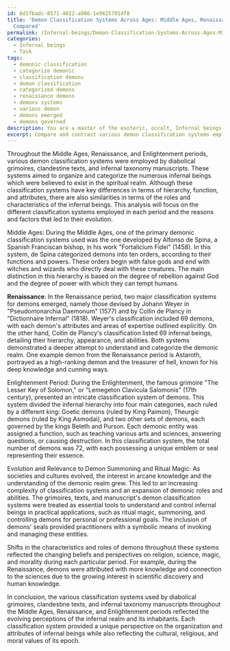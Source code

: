 ```yaml
---
id: 6d1fbadc-8571-4022-a906-1e96257914f8
title: 'Demon Classification Systems Across Ages: Middle Ages, Renaissance, Enlightenment
  Compared'
permalink: /Infernal-beings/Demon-Classification-Systems-Across-Ages-Middle-Ages-Renaissance-Enlightenment-Compared/
categories:
  - Infernal beings
  - Task
tags:
  - demonic classification
  - categorize demonic
  - classification demons
  - demon classification
  - categorized demons
  - renaissance demons
  - demons systems
  - various demon
  - demons emerged
  - demons governed
description: You are a master of the esoteric, occult, Infernal beings, you complete tasks to the absolute best of your ability, no matter if you think you were not trained to do the task specifically, you will attempt to do it anyways, since you have performed the tasks you are given with great mastery, accuracy, and deep understanding of what is requested. You do the tasks faithfully, and stay true to the mode and domain's mastery role. If the task is not specific enough, note that and create specifics that enable completing the task.
excerpt: Compare and contrast various demon classification systems employed by diabolical grimoires, clandestine texts, and infernal taxonomy manuscripts throughout the Middle Ages, Renaissance, and Enlightenment periods. Pay close attention to the different hierarchies, functions, and attributes of infernal beings within each system, and analyze any shifts in demonic characteristics and roles throughout these eras. Additionally, elucidate the reasons and factors that led to the evolution of these classification systems and their relevance to the practice of demon summoning and ritual magic during the particular time they were popular. Provide examples to support your discussion, referencing specific infernal beings and their portrayal within each classification.
---
```

Throughout the Middle Ages, Renaissance, and Enlightenment periods, various demon classification systems were employed by diabolical grimoires, clandestine texts, and infernal taxonomy manuscripts. These systems aimed to organize and categorize the numerous infernal beings which were believed to exist in the spiritual realm. Although these classification systems have key differences in terms of hierarchy, function, and attributes, there are also similarities in terms of the roles and characteristics of the infernal beings. This analysis will focus on the different classification systems employed in each period and the reasons and factors that led to their evolution.

Middle Ages:
During the Middle Ages, one of the primary demonic classification systems used was the one developed by Alfonso de Spina, a Spanish Franciscan bishop, in his work "Fortalicium Fidei" (1458). In this system, de Spina categorized demons into ten orders, according to their functions and powers. These orders begin with false gods and end with witches and wizards who directly deal with these creatures. The main distinction in this hierarchy is based on the degree of rebellion against God and the degree of power with which they can tempt humans.

**Renaissance**:
In the Renaissance period, two major classification systems for demons emerged, namely those devised by Johann Weyer in "Pseudomonarchia Daemonum" (1577) and by Collin de Plancy in "Dictionnaire Infernal" (1818). Weyer's classification included 69 demons, with each demon's attributes and areas of expertise outlined explicitly. On the other hand, Collin de Plancy's classification listed 69 infernal beings, detailing their hierarchy, appearance, and abilities. Both systems demonstrated a deeper attempt to understand and categorize the demonic realm. One example demon from the Renaissance period is Astaroth, portrayed as a high-ranking demon and the treasurer of hell, known for his deep knowledge and cunning ways.

Enlightenment Period:
During the Enlightenment, the famous grimoire "The Lesser Key of Solomon," or "Lemegeton Clavicula Salomonis" (17th century), presented an intricate classification system of demons. This system divided the infernal hierarchy into four main categories, each ruled by a different king: Goetic demons (ruled by King Paimon), Theurgic demons (ruled by King Asmodai), and two other sets of demons, each governed by the kings Beleth and Purson. Each demonic entity was assigned a function, such as teaching various arts and sciences, answering questions, or causing destruction. In this classification system, the total number of demons was 72, with each possessing a unique emblem or seal representing their essence.

Evolution and Relevance to Demon Summoning and Ritual Magic:
As societies and cultures evolved, the interest in arcane knowledge and the understanding of the demonic realm grew. This led to an increasing complexity of classification systems and an expansion of demonic roles and abilities. The grimoires, texts, and manuscript's demon classification systems were treated as essential tools to understand and control infernal beings in practical applications, such as ritual magic, summoning, and controlling demons for personal or professional goals. The inclusion of demons' seals provided practitioners with a symbolic means of invoking and managing these entities.

Shifts in the characteristics and roles of demons throughout these systems reflected the changing beliefs and perspectives on religion, science, magic, and morality during each particular period. For example, during the Renaissance, demons were attributed with more knowledge and connection to the sciences due to the growing interest in scientific discovery and human knowledge.

In conclusion, the various classification systems used by diabolical grimoires, clandestine texts, and infernal taxonomy manuscripts throughout the Middle Ages, Renaissance, and Enlightenment periods reflected the evolving perceptions of the infernal realm and its inhabitants. Each classification system provided a unique perspective on the organization and attributes of infernal beings while also reflecting the cultural, religious, and moral values of its epoch.
